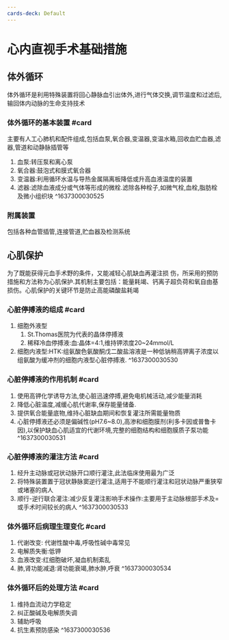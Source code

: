 ```yaml
---
cards-deck: Default
---
```


# 心内直视手术基础措施
## 体外循环
体外循环是利用特殊装置将回心静脉血引出体外,进行气体交换,调节温度和过滤后,输回体内动脉的生命支持技术

### 体外循环的基本装置 #card 
主要有人工心肺机和配件组成,包括血泵,氧合器,变温器,变温水箱,回收血贮血器,滤器,管道和动静脉插管等
1. 血泵:转压泵和离心泵
2. 氧合器:鼓泡式和膜式氧合器
3. 变温器:利用循环水温与导热金属隔离板降低或升高血液温度的装置
4. 滤器:滤除血液成分或气体等形成的微栓.滤除各种栓子,如微气栓,血栓,脂肪栓及微小组织块
^1637300030525

### 附属装置
包括各种血管插管,连接管道,贮血器及检测系统

## 心肌保护
为了既能获得元血手术野的条件，又能减轻心肌缺血再灌注损 伤，所采用的预防措施和方法称为心肌保护.其机制主要包括：能量耗竭、钙离子超负荷和氧自由基损伤。心肌保护的关键环节是防止高能磷酸盐耗竭
### 心脏停搏液的组成 #card 
1. 细胞外液型
	1. St.Thomas医院为代表的晶体停搏液
	2. 稀释冷血停搏液:血:晶体=4:1,维持钾浓度20~24mmol/L
2. 细胞内液型:HTK:组氨酸色氨酸酮戊二酸盐溶液是一种低钠稍高钾离子浓度以组氨酸为缓冲剂的细胞内液型心脏停搏液.
^1637300030530

### 心脏停搏液的作用机制 #card 
1. 使用高钾化学诱导方法,使心脏迅速停搏,避免电机械活动,减少能量消耗
2. 降低心脏温度,减缓心肌代谢率,保存能量储备.
3. 提供氧合能量底物,维持心脏缺血期间和恢复灌注所需能量物质
4. 心脏停搏液还必须是偏碱性(pH7.6~8.0),高渗和细胞膜剂(利多卡因或普鲁卡因),以保护缺血心肌适宜的代谢环境,完整的细胞结构和细胞膜质子泵功能
^1637300030531

### 心脏停搏液的灌注方法 #card 
1. 经升主动脉或冠状动脉开口顺行灌注,此法临床使用最为广泛
2. 将特殊装置置于冠状静脉窦逆行灌注,适用于不能顺行灌注和冠状动脉严重狭窄或堵塞的病人
3. 顺行-逆行联合灌注:减少反复灌注影响手术操作:主要用于主动脉根部手术及=或手术时间较长的病人
^1637300030533

### 体外循环后病理生理变化 #card 
1. 代谢改变: 代谢性酸中毒,呼吸性碱中毒常见
2. 电解质失衡:低钾
3. 血液改变:红细胞破坏,凝血机制紊乱
4. 肺,肾功能减退:肾功能衰竭,肺水肿,呼衰
^1637300030534

### 体外循环后的处理方法 #card 
1. 维持血流动力学稳定
2. 纠正酸碱及电解质失调
3. 辅助呼吸
4. 抗生素预防感染
^1637300030536

